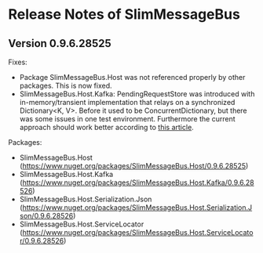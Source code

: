 # Release Notes of SlimMessageBus

## Version 0.9.6.28525

Fixes:
* Package SlimMessageBus.Host was not referenced properly by other packages. This is now fixed.
* SlimMessageBus.Host.Kafka: PendingRequestStore was introduced with in-memory/transient implementation that relays on a synchronized Dictionary<K, V>. Before it used to be ConcurrentDictionary, but there was some issues in one test environment. Furthermore the current approach should work better according to [this article](https://www.codeproject.com/Articles/548406/Dictionary-plus-Locking-versus-ConcurrentDictionar).

Packages:
* SlimMessageBus.Host (https://www.nuget.org/packages/SlimMessageBus.Host/0.9.6.28525)
* SlimMessageBus.Host.Kafka (https://www.nuget.org/packages/SlimMessageBus.Host.Kafka/0.9.6.28526)
* SlimMessageBus.Host.Serialization.Json (https://www.nuget.org/packages/SlimMessageBus.Host.Serialization.Json/0.9.6.28526)
* SlimMessageBus.Host.ServiceLocator (https://www.nuget.org/packages/SlimMessageBus.Host.ServiceLocator/0.9.6.28526)

